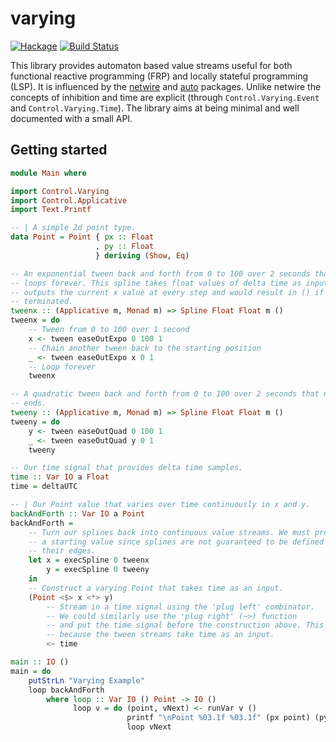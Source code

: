 # varying
[![Hackage](https://img.shields.io/hackage/v/varying.svg)](http://hackage.haskell.org/package/varying)
[![Build Status](https://travis-ci.org/schell/varying.svg)](https://travis-ci.org/schell/varying)

This library provides automaton based value streams useful for both functional
reactive programming (FRP) and locally stateful programming (LSP). It is 
influenced by the [netwire](http://hackage.haskell.org/package/netwire) and 
[auto](http://hackage.haskell.org/package/auto) packages. Unlike netwire the 
concepts of inhibition and time are explicit (through `Control.Varying.Event` 
and `Control.Varying.Time`). The library aims at being minimal and well 
documented with a small API.

## Getting started

```haskell
module Main where

import Control.Varying
import Control.Applicative
import Text.Printf

-- | A simple 2d point type.
data Point = Point { px :: Float
                   , py :: Float
                   } deriving (Show, Eq)

-- An exponential tween back and forth from 0 to 100 over 2 seconds that
-- loops forever. This spline takes float values of delta time as input,
-- outputs the current x value at every step and would result in () if it
-- terminated.
tweenx :: (Applicative m, Monad m) => Spline Float Float m ()
tweenx = do
    -- Tween from 0 to 100 over 1 second
    x <- tween easeOutExpo 0 100 1
    -- Chain another tween back to the starting position
    _ <- tween easeOutExpo x 0 1
    -- Loop forever
    tweenx

-- A quadratic tween back and forth from 0 to 100 over 2 seconds that never
-- ends.
tweeny :: (Applicative m, Monad m) => Spline Float Float m ()
tweeny = do
    y <- tween easeOutQuad 0 100 1
    _ <- tween easeOutQuad y 0 1
    tweeny

-- Our time signal that provides delta time samples.
time :: Var IO a Float
time = deltaUTC

-- | Our Point value that varies over time continuously in x and y.
backAndForth :: Var IO a Point
backAndForth =
    -- Turn our splines back into continuous value streams. We must provide
    -- a starting value since splines are not guaranteed to be defined at
    -- their edges.
    let x = execSpline 0 tweenx
        y = execSpline 0 tweeny
    in
    -- Construct a varying Point that takes time as an input.
    (Point <$> x <*> y)
        -- Stream in a time signal using the 'plug left' combinator.
        -- We could similarly use the 'plug right' (~>) function
        -- and put the time signal before the construction above. This is needed
        -- because the tween streams take time as an input.
        <~ time

main :: IO ()
main = do
    putStrLn "Varying Example"
    loop backAndForth
        where loop :: Var IO () Point -> IO ()
              loop v = do (point, vNext) <- runVar v ()
                          printf "\nPoint %03.1f %03.1f" (px point) (py point)
                          loop vNext
```
